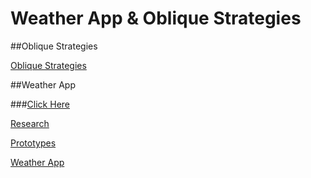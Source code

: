 # Weather App & Oblique Strategies

##Oblique Strategies

[Oblique Strategies](http://ingahampton.github.io/oblique-strategies/ob-strat.html)

##Weather App

###[Click Here](http://ingahampton.github.io/weather-app-and-oblique-strategies/weather-app-open-page.html)

[Research](http://ingahampton.github.io/weather-app-and-oblique-strategies/research.html)

[Prototypes](http://ingahampton.github.io/weather-app-and-oblique-strategies/prototypes.html)

[Weather App](http://ingahampton.github.io/weather-app-and-oblique-strategies/weather-app.html)

